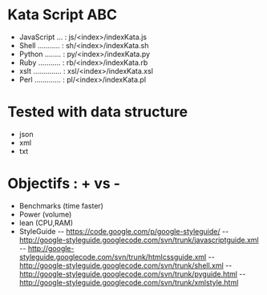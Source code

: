 Kata Script ABC
===============
  - JavaScript ... : js/\<index\>/indexKata.js
  - Shell ........... : sh/\<index\>/indexKata.sh
  - Python ........ : py/\<index\>/indexKata.py
  - Ruby ........... : rb/\<index\>/indexKata.rb
  - xslt .............. : xsl/\<index\>/indexKata.xsl
  - Perl ............. : pl/\<index\>/indexKata.pl

Tested with data structure
==========================
  - json
  - xml
  - txt

Objectifs : + vs - 
==================
  - Benchmarks  (time faster)
  - Power       (volume)
  - lean        (CPU,RAM)
  - StyleGuide
    --  https://code.google.com/p/google-styleguide/
    --  http://google-styleguide.googlecode.com/svn/trunk/javascriptguide.xml
    --  http://google-styleguide.googlecode.com/svn/trunk/htmlcssguide.xml
    --  http://google-styleguide.googlecode.com/svn/trunk/shell.xml
    --  http://google-styleguide.googlecode.com/svn/trunk/pyguide.html
    --  http://google-styleguide.googlecode.com/svn/trunk/xmlstyle.html
